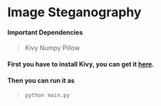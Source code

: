 # Image Steganography

#### Important Dependencies

> Kivy
> Numpy
> Pillow

#### First you have to install Kivy, you can get it [here](https://kivy.org/doc/stable/gettingstarted/installation.html).

#### Then you can run it as
> `python main.py`

